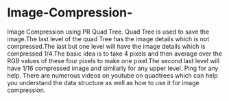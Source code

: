 # Image-Compression-
Image Compression using PR Quad Tree.
Quad Tree is used to save the image.The last level of the quad Tree has the image details which is not compressed.The last but one level will have the image details which is compressed 1/4.The basic idea is to take 4 pixels and then average over the RGB values of these four pixels to make one pixel.The second last level will have 1/16 compressed image and similarly for any upper level.
Ping for any help.
There are numerous videos on youtube on quadtrees which can help you understand the data structure as well as how to use it for image compression. 
